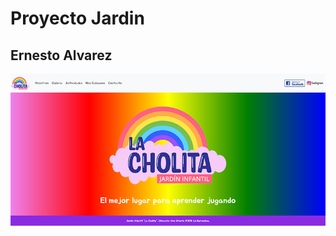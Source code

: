 # Proyecto Jardin
## Ernesto Alvarez
![Jardin Infantil](https://github.com/ErnestGTX/proyecto/blob/main/img/proyecto.png)
